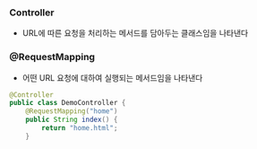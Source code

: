 
### Controller
- URL에 따른 요청을 처리하는 메서드를 담아두는 클래스임을 나타낸다

### @RequestMapping
- 어떤 URL 요청에 대하여 실행되는 메서드임을 나타낸다

```java
@Controller
public class DemoController {
    @RequestMapping("home")
    public String index() {
        return "home.html";
    }
```
